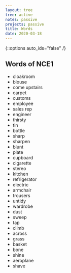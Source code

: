 ```yaml
---
layout: tree
tree: active
notes: passive
projects: passive
title: Words
date: 2020-03-18
---
```



{::options auto_ids="false" /}


## Words of NCE1

* cloakroom
* blouse
* come upstairs
* carpet
* customs
* employee
* sales rep
* engineer
* thirsty
* tin
* bottle
* sharp
* sharpen
* blunt
* plate
* cupboard
* cigarette
* stereo
* kitchen
* refrigerator
* electric
* armchair
* trousers
* untidy
* wardrobe
* dust
* sweep
* tap
* climb
* across
* grass
* basket
* bone
* shine
* aeroplane
* shave

